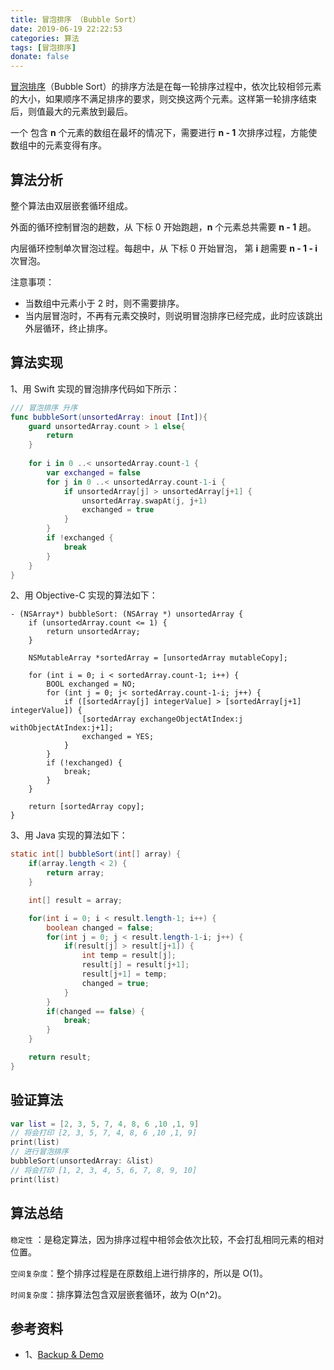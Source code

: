 ```yaml
---
title: 冒泡排序 （Bubble Sort）
date: 2019-06-19 22:22:53
categories: 算法
tags: [冒泡排序]
donate: false
---
```


[冒泡排序](https://zh.wikipedia.org/wiki/%E5%86%92%E6%B3%A1%E6%8E%92%E5%BA%8F)（Bubble Sort）的排序方法是在每一轮排序过程中，依次比较相邻元素的大小，如果顺序不满足排序的要求，则交换这两个元素。这样第一轮排序结束后，则值最大的元素放到最后。

<!-- more -->

一个 包含 **n** 个元素的数组在最坏的情况下，需要进行 **n - 1** 次排序过程，方能使数组中的元素变得有序。

## 算法分析

整个算法由双层嵌套循环组成。

外面的循环控制冒泡的趟数，从 下标 0 开始跑趟，**n** 个元素总共需要 **n  -  1** 趟。

内层循环控制单次冒泡过程。每趟中，从 下标 0 开始冒泡， 第 **i** 趟需要 **n - 1 - i** 次冒泡。

注意事项：

- 当数组中元素小于 2 时，则不需要排序。
- 当内层冒泡时，不再有元素交换时，则说明冒泡排序已经完成，此时应该跳出外层循环，终止排序。

## 算法实现

1、用 Swift 实现的冒泡排序代码如下所示：

```swift
/// 冒泡排序 升序
func bubbleSort(unsortedArray: inout [Int]){
    guard unsortedArray.count > 1 else{
        return 
    }
    
    for i in 0 ..< unsortedArray.count-1 {
        var exchanged = false
        for j in 0 ..< unsortedArray.count-1-i {
            if unsortedArray[j] > unsortedArray[j+1] {
                unsortedArray.swapAt(j, j+1)
                exchanged = true
            }
        }
        if !exchanged {
            break
        }
    }
}
```

2、用 Objective-C 实现的算法如下：

```objc
- (NSArray*) bubbleSort: (NSArray *) unsortedArray {
    if (unsortedArray.count <= 1) {
        return unsortedArray;
    }
    
    NSMutableArray *sortedArray = [unsortedArray mutableCopy];
    
    for (int i = 0; i < sortedArray.count-1; i++) {
        BOOL exchanged = NO;
        for (int j = 0; j< sortedArray.count-1-i; j++) {
            if ([sortedArray[j] integerValue] > [sortedArray[j+1] integerValue]) {
                [sortedArray exchangeObjectAtIndex:j withObjectAtIndex:j+1];
                exchanged = YES;
            }
        }
        if (!exchanged) {
            break;
        }
    }
    
    return [sortedArray copy];
}
```

3、用 Java 实现的算法如下：

```java
static int[] bubbleSort(int[] array) {
    if(array.length < 2) {
        return array;
    }

    int[] result = array;

    for(int i = 0; i < result.length-1; i++) {
        boolean changed = false;
        for(int j = 0; j < result.length-1-i; j++) {
            if(result[j] > result[j+1]) {
                int temp = result[j];
                result[j] = result[j+1];
                result[j+1] = temp;
                changed = true;
            }
        }
        if(changed == false) {
            break;
        }
    }

    return result;
}
```

## 验证算法

```swift
var list = [2, 3, 5, 7, 4, 8, 6 ,10 ,1, 9]
// 将会打印 [2, 3, 5, 7, 4, 8, 6 ,10 ,1, 9]
print(list)  
// 进行冒泡排序
bubbleSort(unsortedArray: &list)
// 将会打印 [1, 2, 3, 4, 5, 6, 7, 8, 9, 10]
print(list) 
```

## 算法总结

`稳定性` ：是稳定算法，因为排序过程中相邻会依次比较，不会打乱相同元素的相对位置。

`空间复杂度`：整个排序过程是在原数组上进行排序的，所以是 O(1)。

`时间复杂度`：排序算法包含双层嵌套循环，故为 O(n^2)。

## 参考资料

- 1、[Backup & Demo](https://github.com/muhlenXi/algorithm)


